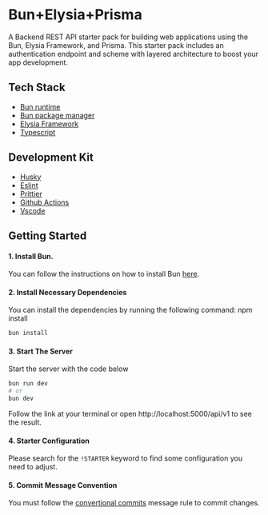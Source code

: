 # Bun+Elysia+Prisma

A Backend REST API starter pack for building web applications using the Bun, Elysia Framework, and Prisma. This starter pack includes an authentication endpoint and scheme with layered architecture to boost your app development.

## Tech Stack

- [Bun runtime](https://bun.sh)
- [Bun package manager](https://bun.sh)
- [Elysia Framework](https://elysiajs.com/)
- [Typescript](https://www.typescriptlang.org/)

## Development Kit

- [Husky](https://typicode.github.io/husky/)
- [Eslint](https://eslint.org/)
- [Prittier](https://prettier.io/)
- [Github Actions](https://github.com/features/actions)
- [Vscode](https://code.visualstudio.com/)

## Getting Started

#### 1. Install Bun.

You can follow the instructions on how to install Bun [here](https://bun.sh/docs/installation).

#### 2. Install Necessary Dependencies

You can install the dependencies by running the following command:
npm install

```bash
bun install
```

#### 3. Start The Server

Start the server with the code below

```bash
bun run dev
# or
bun dev
```

Follow the link at your terminal or open http://localhost:5000/api/v1 to see the result.

#### 4. Starter Configuration

Please search for the `!STARTER` keyword to find some configuration you need to adjust.

#### 5. Commit Message Convention

You must follow the [convertional commits](https://www.conventionalcommits.org/en/v1.0.0/) message rule to commit changes.
